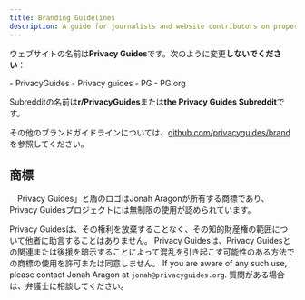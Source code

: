 ```yaml
---
title: Branding Guidelines
description: A guide for journalists and website contributors on proper branding of the Privacy Guides wordmark and logo.
---
```


ウェブサイトの名前は**Privacy Guides**です。次のように変更**しないでください**：

<div class="pg-red" markdown>
- PrivacyGuides
- Privacy guides
- PG
- PG.org
</div>

Subredditの名前は**r/PrivacyGuides**または**the Privacy Guides Subreddit**です。

その他のブランドガイドラインについては、[github.com/privacyguides/brand](https://github.com/privacyguides/brand)を参照してください。

## 商標

「Privacy Guides」と盾のロゴはJonah Aragonが所有する商標であり、Privacy Guidesプロジェクトには無制限の使用が認められています。

Privacy Guidesは、その権利を放棄することなく、その知的財産権の範囲について他者に助言することはありません。 Privacy Guidesは、Privacy Guidesとの関連または後援を暗示することによって混乱を引き起こす可能性のある方法での商標の使用を許可または同意しません。 If you are aware of any such use, please contact Jonah Aragon at `jonah@privacyguides.org`. 質問がある場合は、弁護士に相談してください。
